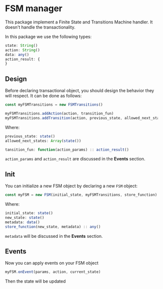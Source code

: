 # FSM manager

This package implement a Finite State and Transitions Machine handler.
It doesn't handle the transactionality.

In this package we use the following types:

```javascript
state: String()
action: String()
data: any()
action_result: {
}
```

## Design
Before declaring transactional object, you should design the behavior they will respect. It can be done as follows:

```javascript
const myFSMTransitions = new FSMTransitions()

myFSMTransitions.addAction(action, transition_fun)
myFSMTransitions.addTransition(action, previous_state, allowed_next_states)
```

Where:

```javascript
previous_state: state()
allowed_next_states: Array(state())

tansition_fun: function(action_params) :: action_result()
```

`action_params` and `action_result` are discussed in the **Events** section.

## Init
You can initialize a new FSM object by declaring a new `FSM` object:


```javascript
const myFSM = new FSM(initial_state, myFSMTransitions, store_function)
```

Where:
```javascript
initial_state: state()
new_state: state()
metadata: data()
store_function(new_state, metadata) :: any()
```

`metadata` will be discussed in the **Events** section.

## Events

Now you can apply events on your FSM object

```javascript
myFSM.onEvent(params, action, current_state)
```

Then the state will be updated
